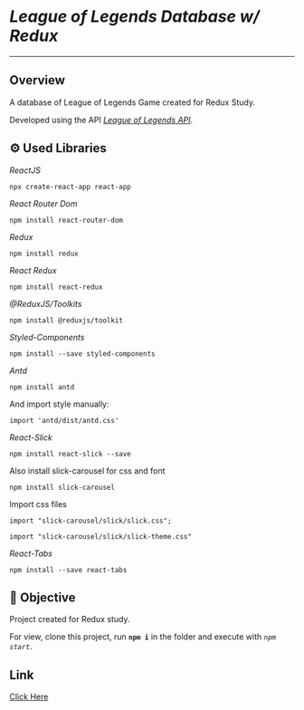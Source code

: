 # *League of Legends Database w/ Redux*
---
## Overview
A database of League of Legends Game created for Redux Study.

Developed using the API [*League of Legends API*](https://developer.riotgames.com).

## ⚙️ Used Libraries

*ReactJS*

`npx create-react-app react-app`

*React Router Dom*

`npm install react-router-dom`
    
*Redux*

`npm install redux`

*React Redux*

`npm install react-redux`

*@ReduxJS/Toolkits*

`npm install @reduxjs/toolkit`

*Styled-Components*

`npm install --save styled-components`

*Antd*

`npm install antd`

And import style manually:
      
`import 'antd/dist/antd.css'`
    
*React-Slick*

`npm install react-slick --save`

Also install slick-carousel for css and font

`npm install slick-carousel`

Import css files

`import "slick-carousel/slick/slick.css";`
 
`import "slick-carousel/slick/slick-theme.css"`

*React-Tabs*

`npm install --save react-tabs`

## 🎯 Objective

Project created for Redux study.

For view, clone this project, run <code><b>npm i</b></code> in the folder and execute with *`npm start`*.


## Link
[Click Here](https://modest-lamarr-fe8ec1.netlify.app)
